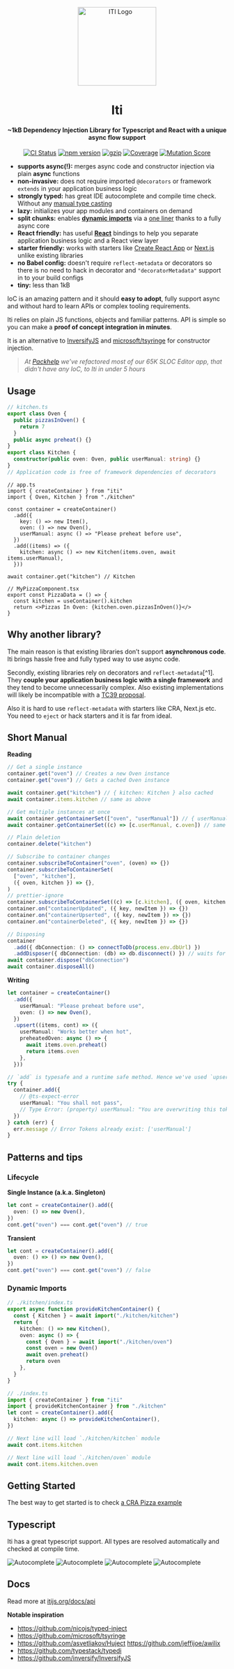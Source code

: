 <p align="center">
  <a href="https://itijs.org" target="_blank" rel="noopener noreferrer">
    <img width="180" src="./docs/logo.svg" alt="ITI Logo">
  </a>
</p>

<div align="center">

# Iti

<h4>~1kB Dependency Injection Library for Typescript and React with a unique <strong>async flow</strong> support</h4>

<p align="center">
  <a href="https://github.com/molszanski/iti/actions?query=branch%3Amaster"><img src="https://github.com/molszanski/iti/actions/workflows/lib-test.yml/badge.svg" alt="CI Status"></a>
  <a href="https://www.npmjs.org/package/iti"><img src="https://img.shields.io/npm/v/iti.svg" alt="npm version"></a>
  <a href="https://unpkg.com/iti/dist/iti.modern.js"><img src="https://img.badgesize.io/https://unpkg.com/iti/dist/iti.modern.js?compression=gzip" alt="gzip"></a>
  <!-- Manually checked at b1683832 on OCT 8 2022-->
  <a href="https://dashboard.stryker-mutator.io/reports/github.com/molszanski/iti/master"><img src="https://img.shields.io/badge/coverage-98.6%25-brightgreen" alt="Coverage"></a>
  <a href="https://dashboard.stryker-mutator.io/reports/github.com/molszanski/iti/master"><img src="https://img.shields.io/endpoint?style=flat&url=https%3A%2F%2Fbadge-api.stryker-mutator.io%2Fgithub.com%2Fmolszanski%2Fiti%2Fmaster" alt="Mutation Score"></a>
</p>

</div>

- **supports async(!):** merges async code and constructor injection via plain **async** functions
- **non-invasive:** does not require imported `@decorators` or framework `extends` in your application business logic
- **strongly typed:** has great IDE autocomplete and compile time check. Without any [manual type casting](https://github.com/inversify/InversifyJS/blob/master/wiki/container_api.md#containergettserviceidentifier-interfacesserviceidentifiert-t)
- **lazy:** initializes your app modules and containers on demand
- **split chunks:** enables **[dynamic imports](https://developer.mozilla.org/en-US/docs/Web/JavaScript/Reference/Statements/import#dynamic_imports)** via a [one liner](#dynamic-imports) thanks to a fully async core
- **React friendly:** has useful **[React](https://github.com/molszanski/iti/tree/master/iti-react)** bindings to help you separate application business logic and a React view layer
- **starter friendly:** works with starters like [Create React App](https://create-React-app.dev/) or [Next.js](https://nextjs.org/docs/getting-started) unlike existing libraries
- **no Babel config:** doesn't require `reflect-metadata` or decorators so there is no need to hack in decorator and `"decoratorMetadata"` support in to your build configs
- **tiny:** less than 1kB

IoC is an amazing pattern and it should **easy to adopt**, fully support async and without hard to learn APIs or complex tooling requirements.

Iti relies on plain JS functions, objects and familiar patterns. API is simple so you can make a **proof of concept integration in minutes**.

It is an alternative to [InversifyJS](https://github.com/inversify/InversifyJS) and [microsoft/tsyringe](https://github.com/microsoft/tsyringe) for constructor injection.

> _At [Packhelp](https://unpacked.packhelp.com) we’ve refactored most of our 65K SLOC Editor app, that didn't have any IoC, to Iti in under 5 hours_

## Usage

```ts
// kitchen.ts
export class Oven {
  public pizzasInOven() {
    return 7
  }
  public async preheat() {}
}
export class Kitchen {
  constructor(public oven: Oven, public userManual: string) {}
}
// Application code is free of framework dependencies of decorators
```

```tsx
// app.ts
import { createContainer } from "iti"
import { Oven, Kitchen } from "./kitchen"

const container = createContainer()
  .add({
    key: () => new Item(),
    oven: () => new Oven(),
    userManual: async () => "Please preheat before use",
  })
  .add((items) => ({
    kitchen: async () => new Kitchen(items.oven, await items.userManual),
  }))

await container.get("kitchen") // Kitchen
```

```tsx
// MyPizzaComponent.tsx
export const PizzaData = () => {
  const kitchen = useContainer().kitchen
  return <>Pizzas In Oven: {kitchen.oven.pizzasInOven()}</>
}
```

## Why another library?

The main reason is that existing libraries don’t support **asynchronous code**. Iti brings hassle free and fully typed way to use async code.

Secondly, existing libraries rely on decorators and `reflect-metadata`[^1]. They **couple your application business logic with a single framework** and they tend to become unnecessarily complex. Also existing implementations will likely be incompatible with a [TC39 proposal](https://github.com/tc39/proposal-decorators).

Also it is hard to use `reflect-metadata` with starters like CRA, Next.js etc. You need to `eject` or hack starters and it is far from ideal.

## Short Manual

**Reading**

```ts
// Get a single instance
container.get("oven") // Creates a new Oven instance
container.get("oven") // Gets a cached Oven instance

await container.get("kitchen") // { kitchen: Kitchen } also cached
await container.items.kitchen // same as above

// Get multiple instances at once
await container.getContainerSet(["oven", "userManual"]) // { userManual: '...', oven: Oven }
await container.getContainerSet((c) => [c.userManual, c.oven]) // same as above

// Plain deletion
container.delete("kitchen")

// Subscribe to container changes
container.subscribeToContainer("oven", (oven) => {})
container.subscribeToContainerSet(
  ["oven", "kitchen"],
  ({ oven, kitchen }) => {},
)
// prettier-ignore
container.subscribeToContainerSet((c) => [c.kitchen], ({ oven, kitchen }) => {})
container.on("containerUpdated", ({ key, newItem }) => {})
container.on("containerUpserted", ({ key, newItem }) => {})
container.on("containerDeleted", ({ key, newItem }) => {})

// Disposing
container
  .add({ dbConnection: () => connectToDb(process.env.dbUrl) })
  .addDisposer({ dbConnection: (db) => db.disconnect() }) // waits for promise
await container.dispose("dbConnection")
await container.disposeAll()
```

**Writing**

```ts
let container = createContainer()
  .add({
    userManual: "Please preheat before use",
    oven: () => new Oven(),
  })
  .upsert((items, cont) => ({
    userManual: "Works better when hot",
    preheatedOven: async () => {
      await items.oven.preheat()
      return items.oven
    },
  }))

// `add` is typesafe and a runtime safe method. Hence we've used `upsert`
try {
  container.add({
    // @ts-expect-error
    userManual: "You shall not pass",
    // Type Error: (property) userManual: "You are overwriting this token. It is not safe. Use an unsafe `upsert` method"
  })
} catch (err) {
  err.message // Error Tokens already exist: ['userManual']
}
```

## Patterns and tips

### Lifecycle

**Single Instance (a.k.a. Singleton)**

```ts
let cont = createContainer().add({
  oven: () => new Oven(),
})
cont.get("oven") === cont.get("oven") // true
```

**Transient**

```ts
let cont = createContainer().add({
  oven: () => () => new Oven(),
})
cont.get("oven") === cont.get("oven") // false
```

### Dynamic Imports

```ts
// ./kitchen/index.ts
export async function provideKitchenContainer() {
  const { Kitchen } = await import("./kitchen/kitchen")
  return {
    kitchen: () => new Kitchen(),
    oven: async () => {
      const { Oven } = await import("./kitchen/oven")
      const oven = new Oven()
      await oven.preheat()
      return oven
    },
  }
}
```

```ts
// ./index.ts
import { createContainer } from "iti"
import { provideKitchenContainer } from "./kitchen"
let cont = createContainer().add({
  kitchen: async () => provideKitchenContainer(),
})

// Next line will load `./kitchen/kitchen` module
await cont.items.kitchen

// Next line will load `./kitchen/oven` module
await cont.items.kitchen.oven
```

## Getting Started

The best way to get started is to check [a CRA Pizza example](https://github.com/molszanski/iti/tree/master/examples/cra/src/containers)

## Typescript

Iti has a great typescript support. All types are resolved automatically and checked at compile time.

![Autocomplete](./docs/1.png)
![Autocomplete](./docs/2.png)
![Autocomplete](./docs/3.png)
![Autocomplete](./docs/4.png)

## Docs

Read more at [itijs.org/docs/api](https://itijs.org/docs/api#api-documentation-js--ts)

**Notable inspiration**

- https://github.com/nicojs/typed-inject
- https://github.com/microsoft/tsyringe
- https://github.com/asvetliakov/Huject
  https://github.com/jeffijoe/awilix
- https://github.com/typestack/typedi
- https://github.com/inversify/InversifyJS
